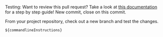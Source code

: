 <!-- Note: Commandline instructions are added into where the placeholder string first appears --->

Testing: Want to review this pull request? Take a look at [this documentation](https://github.com/hackforla/website/wiki/How-to-Review-Pull-Requests) for a step by step guide! New commit, close on this commit.

From your project repository, check out a new branch and test the changes.

```
${commandlineInstructions}
```
